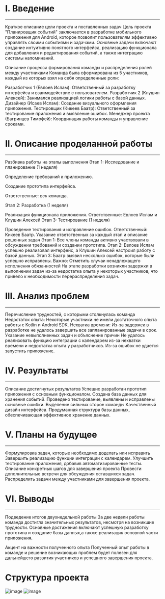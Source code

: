 # I. Введение
---

Краткое описание цели проекта и поставленных задач
Цель проекта "Планировщик событий" заключается в разработке мобильного приложения для Android, которое позволит пользователям эффективно управлять своими событиями и задачами. Основные задачи включают создание интуитивно понятного интерфейса, реализацию функционала для добавления и редактирования событий, а также интеграцию системы напоминаний.

Описание процесса формирования команды и распределения ролей между участниками
Команда была сформирована из 5 участников, каждый из которых взял на себя определенные роли:

Разработчик 1 (Евлоев Ислам): Ответственный за разработку интерфейса и взаимодействие с пользователем.
Разработчик 2 (Клушин Алексей): Занимался реализацией логики работы с базой данных.
Дизайнер (Исаев Ислам): Создание визуального оформления приложения.
Тестировщик (Кикеев Баатр): Ответственный за тестирование приложения и выявление ошибок.
Менеджер проекта (Багринцев Тимофей): Координация работы команды и управление сроками.
# II. Описание проделанной работы
---
Разбивка работы на этапы выполнения
Этап 1: Исследование и планирование (1 неделя)

Определение требований к приложению.

Создание прототипа интерфейса.

Ответственные: вся команда.

Этап 2: Разработка (1 неделя)

Реализация функционала приложения.
Ответственные: Евлоев Ислам и Клушин Алексей
Этап 3: Тестирование (1 неделя)

Проведение тестирования и исправление ошибок.
Ответственный: Кикеев Баатр.
Указание ответственных за каждый этап и описание решенных задач
Этап 1: Все члены команды активно участвовали в обсуждении требований и создании прототипа.
Этап 2: Евлоев Ислам успешно реализовал интерфейс, а Клушин Алексей настроил работу с базой данных.
Этап 3: Баатр выявил несколько ошибок, которые были успешно исправлены.
Важно: Отметить случаи ненадлежащего исполнения обязанностей
На этапе разработки возникли задержки в выполнении задач из-за недостатка опыта у некоторых участников, что привело к необходимости перераспределения задач.

# III. Анализ проблем
---
Перечисление трудностей, с которыми столкнулась команда
Недостаток опыта: Некоторые участники не имели достаточного опыта работы с Kotlin и Android SDK.
Нехватка времени: Из-за задержек в разработке не удалось завершить все запланированные задачи в срок.
Указание невыполненных задач и объяснение причин
Не удалось реализовать функцию интеграции с календарем из-за нехватки времени и недостатка опыта у разработчиков.
Из-за ошибок не удается запустить приложение.
# IV. Результаты
---
Описание достигнутых результатов
Успешно разработан прототип приложения с основным функционалом.
Создана база данных для хранения событий.
Проведено тестирование, выявлены и исправлены основные ошибки.
Выделение сильных сторон команды
Качественный дизайн интерфейса.
Продуманная структура базы данных, обеспечивающая эффективное хранение данных.
# V. Планы на будущее
---
Формулировка задач, которые необходимо доделать или исправить
Завершить реализацию функции интеграции с календарем.
Улучшить тестирование приложения, добавив автоматизированные тесты.
Описание конкретных шагов для завершения проекта
Провести дополнительные встречи для обсуждения оставшихся задач.
Распределить задачи между участниками для завершения проекта.
# VI. Выводы
---
Подведение итогов двухнедельной работы
За две недели работы команда достигла значительных результатов, несмотря на возникшие трудности. Основные достижения включают успешную разработку прототипа и создание базы данных,а также реализация основной части приложения.

Акцент на важности полученного опыта
Полученный опыт работы в команде и решение возникающих проблем будет полезен для дальнейшего развития участников и успешного завершения проекта.





# Структура проекта 

![image](https://github.com/user-attachments/assets/ad0dedf7-58a5-410e-b014-73e7c00c3d92)    ![image](https://github.com/user-attachments/assets/cf6fbe2a-a3a0-485b-915d-7c6b249628bc)








